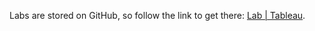 <br><br>

Labs are stored on GitHub, so follow the link to get there: [Lab | Tableau](https://github.com/data-bootcamp-v4/lab-tableau/blob/main/README.md).
